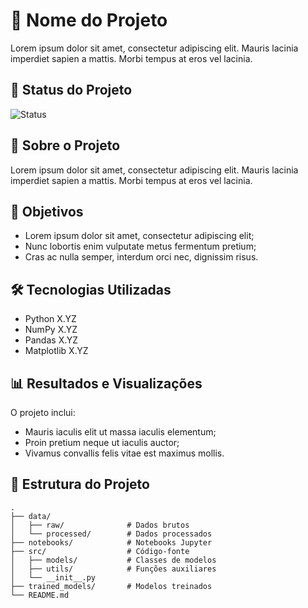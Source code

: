 # 🧠 Nome do Projeto

Lorem ipsum dolor sit amet, consectetur adipiscing elit. Mauris lacinia imperdiet sapien a mattis. Morbi tempus at eros vel lacinia.

## 🚀 Status do Projeto  
![Status](https://img.shields.io/badge/Status-Em%20Andamento-yellow)

## 🔬 Sobre o Projeto

Lorem ipsum dolor sit amet, consectetur adipiscing elit. Mauris lacinia imperdiet sapien a mattis. Morbi tempus at eros vel lacinia.

## 🎯 Objetivos

- Lorem ipsum dolor sit amet, consectetur adipiscing elit;
- Nunc lobortis enim vulputate metus fermentum pretium;
- Cras ac nulla semper, interdum orci nec, dignissim risus.

## 🛠 Tecnologias Utilizadas

- Python X.YZ
- NumPy X.YZ
- Pandas X.YZ
- Matplotlib X.YZ

## 📊 Resultados e Visualizações

O projeto inclui:
- Mauris iaculis elit ut massa iaculis elementum;
- Proin pretium neque ut iaculis auctor;
- Vivamus convallis felis vitae est maximus mollis.

## 📁 Estrutura do Projeto

```plaintext
.
├── data/
│   ├── raw/              # Dados brutos
│   └── processed/        # Dados processados
├── notebooks/            # Notebooks Jupyter
├── src/                  # Código-fonte
│   ├── models/           # Classes de modelos
│   ├── utils/            # Funções auxiliares
│   └── __init__.py       
├── trained_models/       # Modelos treinados
└── README.md